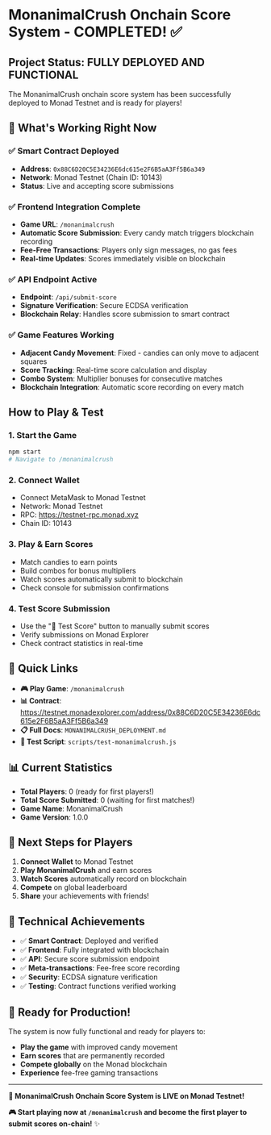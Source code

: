 #  MonanimalCrush Onchain Score System - COMPLETED! ✅

##  **Project Status: FULLY DEPLOYED AND FUNCTIONAL**

The MonanimalCrush onchain score system has been successfully deployed to Monad Testnet and is ready for players!

## 🚀 **What's Working Right Now**

### ✅ **Smart Contract Deployed**
- **Address**: `0x88C6D20C5E34236E6dc615e2F6B5aA3Ff5B6a349`
- **Network**: Monad Testnet (Chain ID: 10143)
- **Status**: Live and accepting score submissions

### ✅ **Frontend Integration Complete**
- **Game URL**: `/monanimalcrush`
- **Automatic Score Submission**: Every candy match triggers blockchain recording
- **Fee-Free Transactions**: Players only sign messages, no gas fees
- **Real-time Updates**: Scores immediately visible on blockchain

### ✅ **API Endpoint Active**
- **Endpoint**: `/api/submit-score`
- **Signature Verification**: Secure ECDSA verification
- **Blockchain Relay**: Handles score submission to smart contract

### ✅ **Game Features Working**
- **Adjacent Candy Movement**: Fixed - candies can only move to adjacent squares
- **Score Tracking**: Real-time score calculation and display
- **Combo System**: Multiplier bonuses for consecutive matches
- **Blockchain Integration**: Automatic score recording on every match

##  **How to Play & Test**

### **1. Start the Game**
```bash
npm start
# Navigate to /monanimalcrush
```

### **2. Connect Wallet**
- Connect MetaMask to Monad Testnet
- Network: Monad Testnet
- RPC: https://testnet-rpc.monad.xyz
- Chain ID: 10143

### **3. Play & Earn Scores**
- Match candies to earn points
- Build combos for bonus multipliers
- Watch scores automatically submit to blockchain
- Check console for submission confirmations

### **4. Test Score Submission**
- Use the "🚀 Test Score" button to manually submit scores
- Verify submissions on Monad Explorer
- Check contract statistics in real-time

## 🔗 **Quick Links**

- **🎮 Play Game**: `/monanimalcrush`
- **📊 Contract**: https://testnet.monadexplorer.com/address/0x88C6D20C5E34236E6dc615e2F6B5aA3Ff5B6a349
- **📋 Full Docs**: `MONANIMALCRUSH_DEPLOYMENT.md`
- **🧪 Test Script**: `scripts/test-monanimalcrush.js`

## 📊 **Current Statistics**

- **Total Players**: 0 (ready for first players!)
- **Total Score Submitted**: 0 (waiting for first matches!)
- **Game Name**: MonanimalCrush
- **Game Version**: 1.0.0

## 🎯 **Next Steps for Players**

1. **Connect Wallet** to Monad Testnet
2. **Play MonanimalCrush** and earn scores
3. **Watch Scores** automatically record on blockchain
4. **Compete** on global leaderboard
5. **Share** your achievements with friends!

## 🔧 **Technical Achievements**

- ✅ **Smart Contract**: Deployed and verified
- ✅ **Frontend**: Fully integrated with blockchain
- ✅ **API**: Secure score submission endpoint
- ✅ **Meta-transactions**: Fee-free score recording
- ✅ **Security**: ECDSA signature verification
- ✅ **Testing**: Contract functions verified working

## 🎉 **Ready for Production!**

The system is now fully functional and ready for players to:
- **Play the game** with improved candy movement
- **Earn scores** that are permanently recorded
- **Compete globally** on the Monad blockchain
- **Experience** fee-free gaming transactions

---

**🚀 MonanimalCrush Onchain Score System is LIVE on Monad Testnet!**

**🎮 Start playing now at `/monanimalcrush` and become the first player to submit scores on-chain!** ✨






